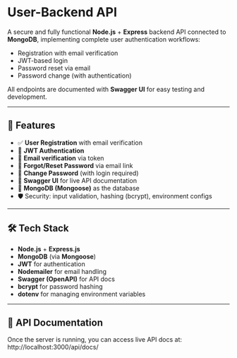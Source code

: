 # User-Backend API

A secure and fully functional **Node.js** + **Express** backend API connected to **MongoDB**, implementing complete user authentication workflows:

- Registration with email verification
- JWT-based login
- Password reset via email
- Password change (with authentication)

All endpoints are documented with **Swagger UI** for easy testing and development.

---

## 🚀 Features

- ✅ **User Registration** with email verification
- 🔐 **JWT Authentication**
- 📧 **Email verification** via token
- 🔁 **Forgot/Reset Password** via email link
- 🔄 **Change Password** (with login required)
- 🧾 **Swagger UI** for live API documentation
- 💾 **MongoDB (Mongoose)** as the database
- 🛡️ Security: input validation, hashing (bcrypt), environment configs

---

## 🛠️ Tech Stack

- **Node.js** + **Express.js**
- **MongoDB** (via **Mongoose**)
- **JWT** for authentication
- **Nodemailer** for email handling
- **Swagger (OpenAPI)** for API docs
- **bcrypt** for password hashing
- **dotenv** for managing environment variables

---

## 🧪 API Documentation

Once the server is running, you can access live API docs at: http://localhost:3000/api/docs/

